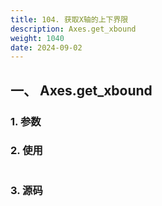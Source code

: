 ```yaml
---
title: 104. 获取X轴的上下界限
description: Axes.get_xbound
weight: 1040
date: 2024-09-02
---
```

<style>
th, td {
  border: 1px solid rgb(190, 190, 190);
}
</style>


## 一、 Axes.get_xbound


### 1. 参数




### 2. 使用



```python


```


### 3. 源码
```python

```




